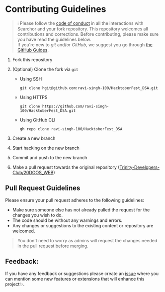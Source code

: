 # Contributing Guidelines

> :information_source: Please follow the [code of conduct](CODE_OF_CONDUCT.md) in all the interactions with Searchor and your fork repository.
This repository welcomes all contributions and corrections. Before contributing, please make sure you have read the guidelines below. <br>
If you're new to _git_ and/or _GitHub_, we suggest you go through [the GitHub Guides](https://guides.github.com/introduction/flow/).
1. Fork this repository
2. (Optional) Clone the fork via `git`
   - Using SSH
     ```shell
     git clone hgit@github.com:ravi-singh-100/HacktoberFest_DSA.git
     ```

   - Using HTTPS

     ```shell
     git clone https://github.com/ravi-singh-100/HacktoberFest_DSA.git
     ```

   - Using GitHub CLI

     ```shell
     gh repo clone ravi-singh-100/HacktoberFest_DSA
     ```

3. Create a new branch 
4. Start hacking on the new branch
5. Commit and push to the new branch
6. Make a pull request towards the original repository ([Trinity-Developers-Club/20DOOS_WEB](https://github.com/Trinity-Developers-Club/20DOOS_WEB))

## Pull Request Guidelines

Please ensure your pull request adheres to the following guidelines:

- Make sure someone else has not already pulled the request for the changes you wish to do.
- The code should be without any warnings and errors.
- Any changes or suggestions to the existing content or repository are welcomed.

> You don't need to worry as admins will request the changes needed in the pull request before merging.
## Feedback:
If you have any feedback or suggestions please create an  <a href="https://github.com/Trinity-Developers-Club/20DOOS_WEB/issues">issue</a> where you can mention some new features or extensions that will enhance this project✨.

<!-- ------------------------------------------------------------------------------------------------------------------------------------------------------->
